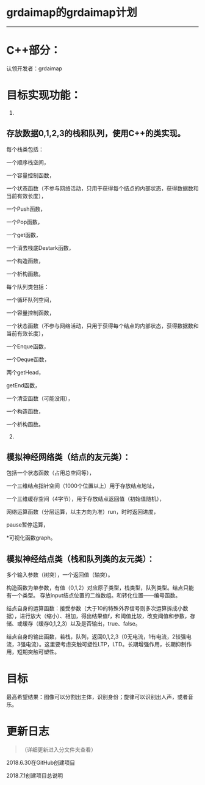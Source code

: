 # grdaimap的grdaimap计划

___

# **C++部分：**
认领开发者：grdaimap

# 目标实现功能：

1.
## **存放数据0,1,2,3的栈和队列，使用C++的类实现。**

每个栈类包括：

一个顺序栈空间，

一个容量控制函数，

一个状态函数（不参与网络活动，只用于获得每个结点的内部状态，获得数据数和当前有效长度），

一个Push函数，

一个Pop函数，

一个get函数，

一个消去栈底Destark函数，

一个构造函数，

一个析构函数。

每个队列类包括：

一个循环队列空间，

一个容量控制函数，

一个状态函数（不参与网络活动，只用于获得每个结点的内部状态，获得数据数和当前有效长度），

一个Enque函数，

一个Deque函数，

两个getHead，

getEnd函数，

一个清空函数（可能没用），

一个构造函数，

一个析构函数。

2.
## **模拟神经网络类（结点的友元类）：**

包括一个状态函数（占用总空间等），

一个三维结点指针空间（1000个位置以上）用于存放结点地址，

一个三维缓存空间（4字节），用于存放结点返回值（初始值随机），

网络运算函数（分层运算，以主方向为准）run，时时返回进度，

pause暂停运算，

*可视化函数graph。


## **模拟神经结点类（栈和队列类的友元类）：**

多个输入参数（树突），一个返回值（轴突）。

构造函数为单参数，有值（0,1,2）对应原子类型，栈类型，队列类型。结点只能有一个类型。
存放input结点位置的二维数组。和转化位置——编号函数。

结点自身的运算函数：接受参数（大于10的特殊外界信号则多次运算拆成小数据），进行放大（缩小）、相加，得出结果值f，和阈值比较，改变阈值和参数，存储、或缓存（缓存0,1,2,3）以及是否输出，true、false。

结点自身的输出函数，若栈，队列，返回0,1,2,3（0无电流，1有电流，2较强电流，3强电流）。这里要考虑突触可塑性LTP，LTD。长期增强作用，长期抑制作用，短期突触可塑性。

# 目标

最高希望结果：图像可以分割出主体，识别身份；旋律可以识别出人声，或者音乐。

# 更新日志
>（详细更新进入分文件夹查看）

2018.6.30在GitHub创建项目

2018.7.1创建项目总说明

